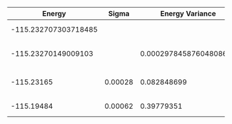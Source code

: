 | Energy               | Sigma   | Energy Variance        | DOF | Einf | Method                       | Reference |
|----------------------|---------|------------------------|-----|------|------------------------------|-----------|
| -115.232707303718485 |         |                        | 36  | 0    | Exact diagonalization        | [code](https://github.com/varbench/methods/blob/main/scripts/TFIsing/square_36_P_3/ed_lattice_symmetries.sh) |
| -115.23270149009103  |         | 0.00029784587604808627 | 36  | 0    | DMRG (bond dimension = 1024) | [code](https://github.com/varbench/methods/blob/main/scripts/TFIsing/square_36_P_3/dmrg.sh) |
| -115.23165           | 0.00028 | 0.082848699            | 36  | 0    | RBM (alpha = 1)              | TODO: own code (RBM) |
| -115.19484           | 0.00062 | 0.39779351             | 36  | 0    | Jastrow baseline             | [code](https://github.com/varbench/methods/blob/main/scripts/TFIsing/square_36_P_3/vmc_jastrow.sh) |

